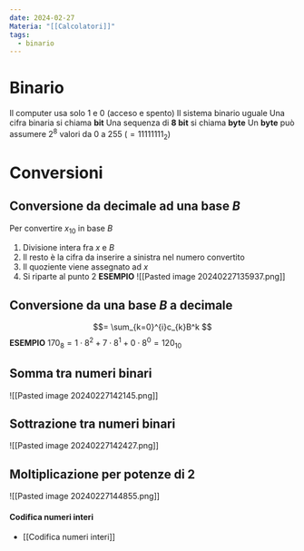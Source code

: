 ```yaml
---
date: 2024-02-27
Materia: "[[Calcolatori]]"
tags:
  - binario
---
```

# Binario
Il computer usa solo 1 e 0 (acceso e spento)
Il sistema binario uguale
Una cifra binaria si chiama **bit**
Una sequenza di **8 bit** si chiama **byte**
Un **byte** può assumere $2^8$ valori da $0$ a $255$ $(=11111111_{2})$
# Conversioni

## Conversione da decimale ad una base $B$

Per convertire $x_{10}$ in base $B$
1) Divisione intera fra $x$ e $B$
2) Il resto è la cifra da inserire a sinistra nel numero convertito
3) Il quoziente viene assegnato ad $x$
4) Si riparte al punto 2
**ESEMPIO**
![[Pasted image 20240227135937.png]]


## Conversione da una base $B$ a decimale
$$= \sum_{k=0}^{i}c_{k}B^k $$
**ESEMPIO** $170_{8} = 1\cdot 8^{2}+ 7\cdot 8^{1}+ 0 \cdot 8^{0}= 120_{10}$

## Somma tra numeri binari
![[Pasted image 20240227142145.png]]

## Sottrazione tra numeri binari
![[Pasted image 20240227142427.png]]

## Moltiplicazione per potenze di 2
![[Pasted image 20240227144855.png]]

#### Codifica numeri interi
- [[Codifica numeri interi]]